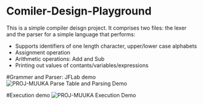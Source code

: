 # Comiler-Design-Playground

This is a simple compiler deisgn project. It comprises two files: the lexer and the parser for a simple language that performs:
- Supports identifiers of one length character, upper/lower case alphabets
- Assignment operation
- Arithmetic operations: Add and Sub
- Printing out values of contants/variables/expressions

#Grammer and Parser: JFLab demo
![PROJ-MUUKA Parse Table and Parsing Demo](https://user-images.githubusercontent.com/100409050/235420307-d1646302-91f1-4887-964c-e12432d31777.PNG)

#Execution demo
![PROJ-MUUKA Execution Demo](https://user-images.githubusercontent.com/100409050/235421274-f0e7e815-6ccd-4e74-9578-4605726d3189.PNG)

